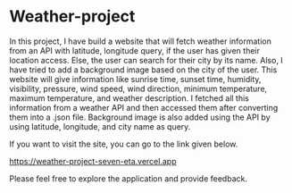 # Weather-project
In this project, I have build a website that will fetch weather information from an API with latitude, longitude query, if the user has given their location access. Else, the user can search for their city by its name.
Also, I have tried to add a background image based on the city of the user.
This website will give information like sunrise time, sunset time, humidity, visibility, pressure, wind speed, wind direction, minimum temperature, maximum temperature, and weather description.
I fetched all this information from a weather API and then accessed them after converting them into a .json file.
Background image is also added using the API by using latitude, longitude, and city name as query.


If you want to visit the site, you can go to the link given below.

https://weather-project-seven-eta.vercel.app

Please feel free to explore the application and provide feedback.
